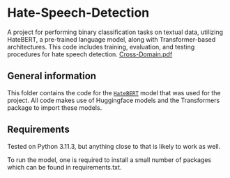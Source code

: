 # Hate-Speech-Detection
A project for performing binary classification tasks on textual data, utilizing HateBERT, a pre-trained language model, along with Transformer-based architectures. This code includes training, evaluation, and testing procedures for hate speech detection.
[Cross-Domain.pdf](https://github.com/Masoudrzpn/Hate-Speech-Detection/files/14773011/Cross-Domain.pdf)


## General information
This folder contains the code for the [`HateBERT`](https://huggingface.co/GroNLP/hateBERT) model that was used for the project.
All code makes use of Huggingface models and the Transformers package to import these models.

## Requirements
Tested on Python 3.11.3, but anything close to that is likely to work as well.

To run the model, one is required to install a small number of packages which can be found in requirements.txt.
